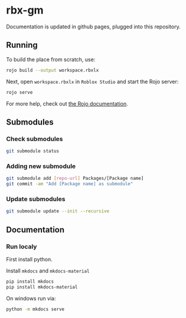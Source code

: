 # rbx-gm
Documentation is updated in github pages, plugged into this repository.

## Running
To build the place from scratch, use:

```bash
rojo build --output workspace.rbxlx
```

Next, open `workspace.rbxlx` in `Roblox Studio` and start the Rojo server:

```bash
rojo serve
```

For more help, check out [the Rojo documentation](https://rojo.space/docs).

## Submodules

### Check submodules
```bash
git submodule status
```

### Adding new submodule

```bash
git submodule add [repo-url] Packages/[Package name]
git commit -am "Add [Package name] as submodule"
```

### Update submodules

```bash
git submodule update --init --recursive
```

## Documentation

### Run localy

First install python.

Install `mkdocs` and `mkdocs-material`
```bash
pip install mkdocs
pip install mkdocs-material
```

On windows run via:
```bash
python -m mkdocs serve
```